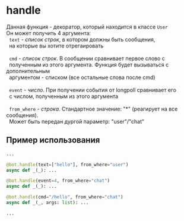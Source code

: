 # handle
Данная функция - декоратор, который находится в классе `User`<br/>
Он может получить 4 аргумента:<br/>
&nbsp; `text` - *список строк*, в котором должны быть сообщения,<br/>
&nbsp; на которые вы хотите отрегаировать<br/>
<br/>
&nbsp; `cmd` - *список строк*. В сообщении сравнивает первое слово с<br/>
&nbsp; полученным из этого аргумента. Функция будет вызываться с дополнительным<br/>
&nbsp; аргументом - списком (все остальные слова после cmd)<br/>
<br/>
&nbsp; `event` - *число*. При получении события от longpoll сравнивает его<br/>
&nbsp; с числом, полученным из этого аргумента<br/>
<br/>
&nbsp; `from_where` - *строка*. Стандартное значение: "*" (реагирует на все сообщения).<br/>
&nbsp; Может быть передан дургой параметр: "user"/"chat"<br/>

## Пример использования
```python
...

@bot.handle(text=["hello"], from_where="user")
async def _(_): ...

@bot.handle(event=4, from_where="chat")
async def _(_): ...

@bot.handle(cmd="/hello", from_where="chat")
async def _(_, args: list): ...

...
```